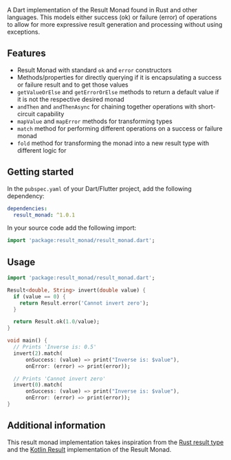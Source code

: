 A Dart implementation of the Result Monad found in Rust and other languages. 
This models either success (ok) or failure (error) of operations to allow for
more expressive result generation and processing without using exceptions.

## Features

* Result Monad with standard `ok` and `error` constructors
* Methods/properties for directly querying if it is encapsulating a success 
or failure result and to get those values
* `getValueOrElse` and `getErrorOrElse` methods to return a default value if 
it is not the respective desired monad
* `andThen` and `andThenAsync` for chaining together operations with short-circuit capability
* `mapValue` and `mapError` methods for transforming types
* `match` method for performing different operations on a success or failure
monad
* `fold` method for transforming the monad into a new result type with different
logic for 

## Getting started

In the `pubspec.yaml` of your Dart/Flutter project, add the following dependency:

```yaml
dependencies:
  result_monad: ^1.0.1
```

In your source code add the following import:

```dart
import 'package:result_monad/result_monad.dart';
```

## Usage

```dart
import 'package:result_monad/result_monad.dart';

Result<double, String> invert(double value) {
  if (value == 0) {
    return Result.error('Cannot invert zero');
  }

  return Result.ok(1.0/value);
}

void main() {
  // Prints 'Inverse is: 0.5'
  invert(2).match(
      onSuccess: (value) => print("Inverse is: $value"),
      onError: (error) => print(error));

  // Prints 'Cannot invert zero'
  invert(0).match(
      onSuccess: (value) => print("Inverse is: $value"),
      onError: (error) => print(error));
}
```

## Additional information

This result monad implementation takes inspiration from the 
[Rust result type](https://doc.rust-lang.org/std/result/index.html)
and the [Kotlin Result](https://github.com/michaelbull/kotlin-result)
implementation of the Result Monad.